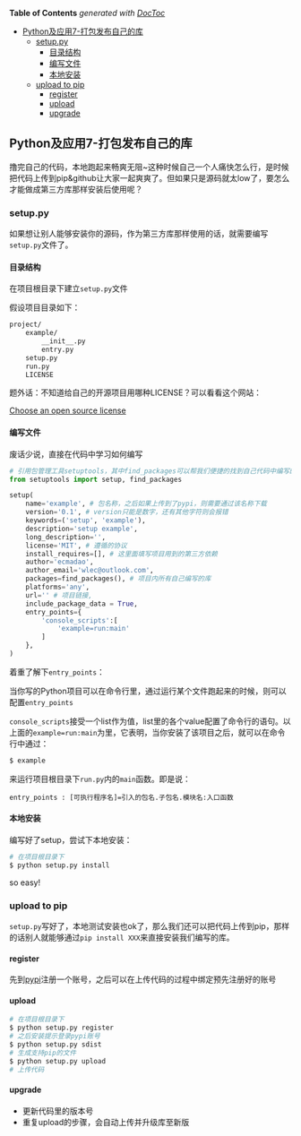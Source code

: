 <!-- START doctoc generated TOC please keep comment here to allow auto update -->
<!-- DON'T EDIT THIS SECTION, INSTEAD RE-RUN doctoc TO UPDATE -->
**Table of Contents**  *generated with [DocToc](https://github.com/thlorenz/doctoc)*

- [Python及应用7-打包发布自己的库](#python%E5%8F%8A%E5%BA%94%E7%94%A87-%E6%89%93%E5%8C%85%E5%8F%91%E5%B8%83%E8%87%AA%E5%B7%B1%E7%9A%84%E5%BA%93)
  - [setup.py](#setuppy)
    - [目录结构](#%E7%9B%AE%E5%BD%95%E7%BB%93%E6%9E%84)
    - [编写文件](#%E7%BC%96%E5%86%99%E6%96%87%E4%BB%B6)
    - [本地安装](#%E6%9C%AC%E5%9C%B0%E5%AE%89%E8%A3%85)
  - [upload to pip](#upload-to-pip)
    - [register](#register)
    - [upload](#upload)
    - [upgrade](#upgrade)

<!-- END doctoc generated TOC please keep comment here to allow auto update -->

## Python及应用7-打包发布自己的库

撸完自己的代码，本地跑起来畅爽无阻~这种时候自己一个人痛快怎么行，是时候把代码上传到pip&github让大家一起爽爽了。但如果只是源码就太low了，要怎么才能做成第三方库那样安装后使用呢？

### setup.py

如果想让别人能够安装你的源码，作为第三方库那样使用的话，就需要编写`setup.py`文件了。

#### 目录结构

在项目根目录下建立`setup.py`文件

假设项目目录如下：

```bash
project/
    example/
        __init__.py
        entry.py
    setup.py
    run.py
    LICENSE
```

题外话：不知道给自己的开源项目用哪种LICENSE？可以看看这个网站：

[Choose an open source license](http://choosealicense.com/)

#### 编写文件

废话少说，直接在代码中学习如何编写

```python
# 引用包管理工具setuptools，其中find_packages可以帮我们便捷的找到自己代码中编写的库
from setuptools import setup, find_packages

setup(
    name='example', # 包名称，之后如果上传到了pypi，则需要通过该名称下载
    version='0.1', # version只能是数字，还有其他字符则会报错
    keywords=('setup', 'example'),
    description='setup example',
    long_description='',
    license='MIT', # 遵循的协议
    install_requires=[], # 这里面填写项目用到的第三方依赖
    author='ecmadao',
    author_email='wlec@outlook.com',
    packages=find_packages(), # 项目内所有自己编写的库
    platforms='any',
    url='' # 项目链接,
    include_package_data = True,
    entry_points={
        'console_scripts':[
            'example=run:main' 
        ]
    },
)
```

着重了解下`entry_points`：

当你写的Python项目可以在命令行里，通过运行某个文件跑起来的时候，则可以配置`entry_points`

`console_scripts`接受一个list作为值，list里的各个value配置了命令行的语句。以上面的`example=run:main`为里，它表明，当你安装了该项目之后，就可以在命令行中通过：

```bash
$ example
```

来运行项目根目录下`run.py`内的`main`函数。即是说：

`entry_points : [可执行程序名]=引入的包名.子包名.模块名:入口函数`

#### 本地安装

编写好了setup，尝试下本地安装：

```bash
# 在项目根目录下
$ python setup.py install
```

so easy!

### upload to pip

`setup.py`写好了，本地测试安装也ok了，那么我们还可以把代码上传到pip，那样的话别人就能够通过`pip install XXX`来直接安装我们编写的库。

#### register

先到[pypi](https://pypi.python.org/pypi)注册一个账号，之后可以在上传代码的过程中绑定预先注册好的账号

#### upload

```bash
# 在项目根目录下
$ python setup.py register
# 之后安装提示登录pypi账号
$ python setup.py sdist 
# 生成支持pip的文件
$ python setup.py upload
# 上传代码
```

#### upgrade

- 更新代码里的版本号
- 重复upload的步骤，会自动上传并升级库至新版